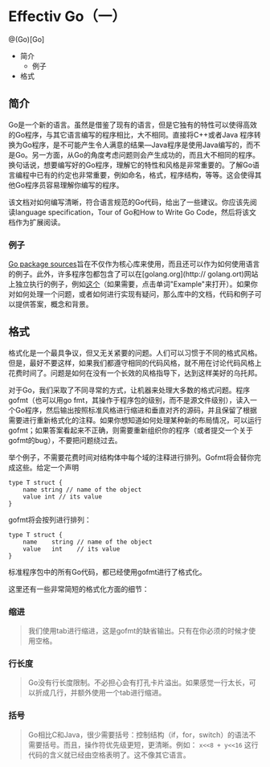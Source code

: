 # Effectiv Go（一）
@(Go)[Go]

- 简介
  - 例子
- 格式

## 简介

Go是一个新的语言。虽然是借鉴了现有的语言，但是它独有的特性可以使得高效的Go程序，与其它语言编写的程序相比，大不相同。直接将C++或者Java 程序转换为Go程序，是不可能产生令人满意的结果—Java程序是使用Java编写的，而不是Go。另一方面，从Go的角度考虑问题则会产生成功的，而且大不相同的程序。换句话说，想要编写好的Go程序，理解它的特性和风格是非常重要的。了解Go语言编程中已有的约定也非常重要，例如命名，格式，程序结构，等等。这会使得其他Go程序员容易理解你编写的程序。

该文档对如何编写清晰，符合语言规范的Go代码，给出了一些建议。你应该先阅读language specification，Tour of Go和How to Write Go Code，然后将该文档作为扩展阅读。

### 例子

[Go package sources](http://golang.org/src/pkg)旨在不仅作为核心库来使用，而且还可以作为如何使用语言的例子。此外，许多程序包都包含了可以在[golang.org](http:// golang.ort)网站上独立执行的例子，例如[这个](http://golang.org/pkg/strings/#example_Map)（如果需要，点击单词"Example"来打开）。如果你对如何处理一个问题，或者如何进行实现有疑问，那么库中的文档，代码和例子可以提供答案，概念和背景。

## 格式

格式化是一个最具争议，但又无关紧要的问题。人们可以习惯于不同的格式风格。但是，最好不要这样，如果我们都遵守相同的代码风格，就不用在讨论代码风格上花费时间了。问题是如何在没有一个长效的风格指导下，达到这样美好的乌托邦。

对于Go，我们采取了不同寻常的方式，让机器来处理大多数的格式问题。程序gofmt（也可以用go fmt，其操作于程序包的级别，而不是源文件级别），读入一个Go程序，然后输出按照标准风格进行缩进和垂直对齐的源码，并且保留了根据需要进行重新格式化的注释。如果你想知道如何处理某种新的布局情况，可以运行gofmt；如果答案看起来不正确，则需要重新组织你的程序（或者提交一个关于gofmt的bug），不要把问题绕过去。

举个例子，不需要花费时间对结构体中每个域的注释进行排列。Gofmt将会替你完成这些。给定一个声明

    type T struct {
        name string // name of the object
        value int // its value
    }

gofmt将会按列进行排列：

    type T struct {
        name    string // name of the object
        value   int    // its value
    }

标准程序包中的所有Go代码，都已经使用gofmt进行了格式化。

这里还有一些非常简短的格式化方面的细节：

### 缩进

> 我们使用tab进行缩进，这是gofmt的缺省输出。只有在你必须的时候才使用空格。

### 行长度
> Go没有行长度限制。不必担心会有打孔卡片溢出。如果感觉一行太长，可以折成几行，并额外使用一个tab进行缩进。

### 括号
> Go相比C和Java，很少需要括号：控制结构（if，for，switch）的语法不需要括号。而且，操作符优先级更短，更清晰。例如：
        `x<<8 + y<<16`
这行代码的含义就已经由空格表明了。这不像其它语言。